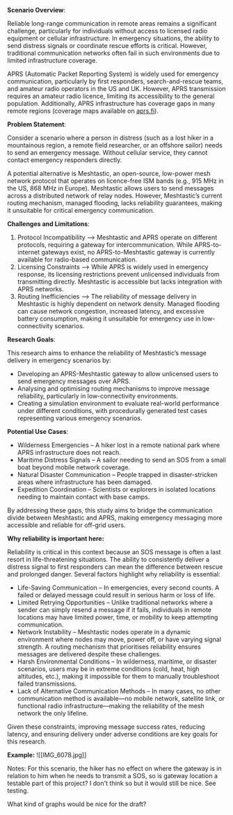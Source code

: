 **Scenario Overview**:

Reliable long-range communication in remote areas remains a significant challenge, particularly for individuals without access to licensed radio equipment or cellular infrastructure. In emergency situations, the ability to send distress signals or coordinate rescue efforts is critical. However, traditional communication networks often fail in such environments due to limited infrastructure coverage.

APRS (Automatic Packet Reporting System) is widely used for emergency communication, particularly by first responders, search-and-rescue teams, and amateur radio operators in the US and UK. However, APRS transmission requires an amateur radio licence, limiting its accessibility to the general population. Additionally, APRS infrastructure has coverage gaps in many remote regions (coverage maps available on [aprs.fi](https://aprs.fi/)).

**Problem Statement**:

Consider a scenario where a person in distress (such as a lost hiker in a mountainous region, a remote field researcher, or an offshore sailor) needs to send an emergency message. Without cellular service, they cannot contact emergency responders directly.

A potential alternative is Meshtastic, an open-source, low-power mesh network protocol that operates on licence-free ISM bands (e.g., 915 MHz in the US, 868 MHz in Europe). Meshtastic allows users to send messages across a distributed network of relay nodes. However, Meshtastic’s current routing mechanism, managed flooding, lacks reliability guarantees, making it unsuitable for critical emergency communication.

**Challenges and Limitations**:

1. Protocol Incompatibility –> Meshtastic and APRS operate on different protocols, requiring a gateway for intercommunication. While APRS-to-internet gateways exist, no APRS-to-Meshtastic gateway is currently available for radio-based communication.
2. Licensing Constraints –> While APRS is widely used in emergency response, its licensing restrictions prevent unlicensed individuals from transmitting directly. Meshtastic is accessible but lacks integration with APRS networks.
3. Routing Inefficiencies –> The reliability of message delivery in Meshtastic is highly dependent on network density. Managed flooding can cause network congestion, increased latency, and excessive battery consumption, making it unsuitable for emergency use in low-connectivity scenarios.

**Research Goals**:

This research aims to enhance the reliability of Meshtastic’s message delivery in emergency scenarios by:

- Developing an APRS-Meshtastic gateway to allow unlicensed users to send emergency messages over APRS.
- Analysing and optimising routing mechanisms to improve message reliability, particularly in low-connectivity environments.
- Creating a simulation environment to evaluate real-world performance under different conditions, with procedurally generated test cases representing various emergency scenarios.

**Potential Use Cases**:

- Wilderness Emergencies – A hiker lost in a remote national park where APRS infrastructure does not reach.
- Maritime Distress Signals – A sailor needing to send an SOS from a small boat beyond mobile network coverage.
- Natural Disaster Communication – People trapped in disaster-stricken areas where infrastructure has been damaged.
- Expedition Coordination – Scientists or explorers in isolated locations needing to maintain contact with base camps.

By addressing these gaps, this study aims to bridge the communication divide between Meshtastic and APRS, making emergency messaging more accessible and reliable for off-grid users.

**Why reliability is important here:**

Reliability is critical in this context because an SOS message is often a last resort in life-threatening situations. The ability to consistently deliver a distress signal to first responders can mean the difference between rescue and prolonged danger. Several factors highlight why reliability is essential:

- Life-Saving Communication – In emergencies, every second counts. A failed or delayed message could result in serious harm or loss of life.
- Limited Retrying Opportunities – Unlike traditional networks where a sender can simply resend a message if it fails, individuals in remote locations may have limited power, time, or mobility to keep attempting communication.
- Network Instability – Meshtastic nodes operate in a dynamic environment where nodes may move, power off, or have varying signal strength. A routing mechanism that prioritises reliability ensures messages are delivered despite these challenges.
- Harsh Environmental Conditions – In wilderness, maritime, or disaster scenarios, users may be in extreme conditions (cold, heat, high altitudes, etc.), making it impossible for them to manually troubleshoot failed transmissions.
- Lack of Alternative Communication Methods – In many cases, no other communication method is available—no mobile network, satellite link, or functional radio infrastructure—making the reliability of the mesh network the only lifeline.

Given these constraints, improving message success rates, reducing latency, and ensuring delivery under adverse conditions are key goals for this research.

**Example:**
![[IMG_6078.jpg]]

Notes:
For this scenario, the hiker has no effect on where the gateway is in relation to him when he needs to transmit a SOS, so is gateway location a testable part of this project? I don't think so but it would still be nice. 
See testing. 


What kind of graphs would be nice for the draft? 

